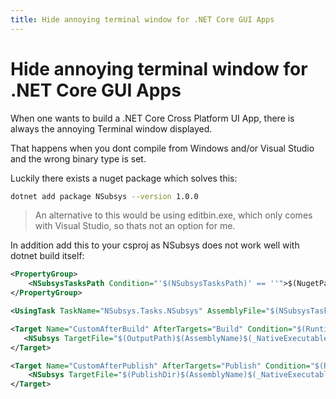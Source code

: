 ```yaml
---
title: Hide annoying terminal window for .NET Core GUI Apps
---
```


Hide annoying terminal window for .NET Core GUI Apps
===

When one wants to build a .NET Core Cross Platform UI App, there is always the annoying Terminal window displayed.

That happens when you dont compile from Windows and/or Visual Studio and the wrong binary type is set.

Luckily there exists a nuget package which solves this:

```sh
dotnet add package NSubsys --version 1.0.0
```

> An alternative to this would be using editbin.exe, which only comes with Visual Studio, so thats not an option for me.

In addition add this to your csproj as NSubsys does not work well with dotnet build itself:

```xml
<PropertyGroup>
    <NSubsysTasksPath Condition="'$(NSubsysTasksPath)' == ''">$(NugetPackageRoot)/nsubsys/1.0.0/tool/NSubsys.Tasks.dll</NSubsysTasksPath>
</PropertyGroup>

<UsingTask TaskName="NSubsys.Tasks.NSubsys" AssemblyFile="$(NSubsysTasksPath)" />

<Target Name="CustomAfterBuild" AfterTargets="Build" Condition="$(RuntimeIdentifier.StartsWith('win'))">
   <NSubsys TargetFile="$(OutputPath)$(AssemblyName)$(_NativeExecutableExtension)" />
</Target>

<Target Name="CustomAfterPublish" AfterTargets="Publish" Condition="$(RuntimeIdentifier.StartsWith('win'))">
    <NSubsys TargetFile="$(PublishDir)$(AssemblyName)$(_NativeExecutableExtension)" />
</Target>
```
